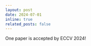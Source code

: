 ```yaml
---
layout: post
date: 2024-07-01
inline: true
related_posts: false
---
```


One paper is accepted by ECCV 2024!